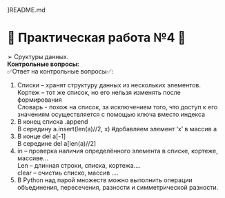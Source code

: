 ]README.md
# 🛑 Практическая работа №4 🛑
  ➢ Сруктуры данных.  
__Контрольные вопросы:__  
✅Ответ на контрольные вопросы✅:  
1. Списки – хранят структуру данных из нескольких элементов.  
   Кортеж – тот же список, но его нельзя изменять после формирования  
   Словарь -  похож на список, за исключением того, что доступ к его значениям осуществляется с помощью ключа вместо индекса  
2. В конец списка .append  
   В середину a.insert(len(a)//2, x) #добавляем элемент ‘х’ в массив а  
3. В конце del a[-1]  
   В середине del a[len(a)//2]  
4. in – проверка наличия определённого элемента в списке, кортеже, массиве…  
   Len – длинная строки, списка, кортежа….  
   clear – очистиь списко, массив ….  
5. В Python над парой множеств можно выполнить операции объединения, пересечения, разности и симметрической разности.
